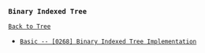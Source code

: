 ### `Binary Indexed Tree`

[`Back to Tree`](../16-tree.md)

* [`Basic -- [0268] Binary Indexed Tree Implementation`]()
